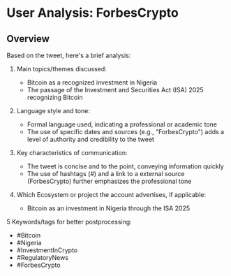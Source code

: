 # User Analysis: ForbesCrypto

## Overview

Based on the tweet, here's a brief analysis:

1. Main topics/themes discussed:
   - Bitcoin as a recognized investment in Nigeria
   - The passage of the Investment and Securities Act (ISA) 2025 recognizing Bitcoin

2. Language style and tone:
   - Formal language used, indicating a professional or academic tone
   - The use of specific dates and sources (e.g., "ForbesCrypto") adds a level of authority and credibility to the tweet

3. Key characteristics of communication:
   - The tweet is concise and to the point, conveying information quickly
   - The use of hashtags (#) and a link to a external source (ForbesCrypto) further emphasizes the professional tone

4. Which Ecosystem or project the account advertises, if applicable:
   - Bitcoin as an investment in Nigeria through the ISA 2025

5 Keywords/tags for better postprocessing:

* #Bitcoin
* #Nigeria
* #InvestmentInCrypto
* #RegulatoryNews
* #ForbesCrypto